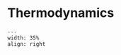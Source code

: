 # Thermodynamics

<div style="clear: both;">

```{figure} ../figures/open.png
---
width: 35%
align: right
```

</div>


```{tableofcontents}
```